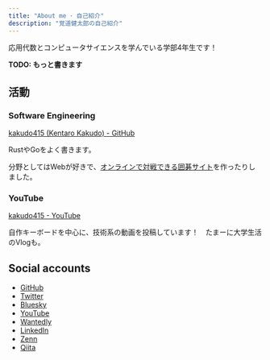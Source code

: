 ```yaml
---
title: "About me ･ 自己紹介"
description: "覚道健太郎の自己紹介"
---
```


応用代数とコンピュータサイエンスを学んでいる学部4年生です！

**TODO: もっと書きます**

## 活動

### Software Engineering

[kakudo415 (Kentaro Kakudo) - GitHub](https://github.com/kakudo415)

RustやGoをよく書きます。

分野としてはWebが好きで、[オンラインで対戦できる囲碁サイト](https://github.com/kakudo415/online-igo)を作ったりしました。

### YouTube

[kakudo415 - YouTube](https://www.youtube.com/@kakudo415)

自作キーボードを中心に、技術系の動画を投稿しています！　たまーに大学生活のVlogも。

## Social accounts

- [GitHub](https://github.com/kakudo415)
- [Twitter](https://twitter.com/kakudo415)
- [Bluesky](https://bsky.app/profile/kakudo.org)
- [YouTube](https://www.youtube.com/@kakudo415)
- [Wantedly](https://www.wantedly.com/id/kakudo415)
- [LinkedIn](https://www.linkedin.com/in/kakudo415/)
- [Zenn](https://zenn.dev/kakudo)
- [Qiita](https://qiita.com/kakudo415)
